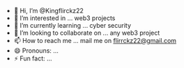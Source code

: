 - 👋 Hi, I’m @Kingflirckz22
- 👀 I’m interested in ... web3 projects
- 🌱 I’m currently learning ... cyber security
- 💞️ I’m looking to collaborate on ... any web3 project
- 📫 How to reach me ... mail me on flirrckz22@gmail.com
- 😄 Pronouns: ...
- ⚡ Fun fact: ...

<!---
Kingflirckz22/Kingflirckz22 is a ✨ special ✨ repository because its `README.md` (this file) appears on your GitHub profile.
You can click the Preview link to take a look at your changes.
--->

